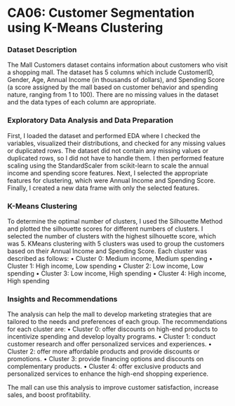 # **CA06: Customer Segmentation using K-Means Clustering**

### **Dataset Description**

The Mall Customers dataset contains information about customers who visit a shopping mall. The dataset has 5 columns which include CustomerID, Gender, Age, Annual Income (in thousands of dollars), and Spending Score (a score assigned by the mall based on customer behavior and spending nature, ranging from 1 to 100). There are no missing values in the dataset and the data types of each column are appropriate.

### **Exploratory Data Analysis and Data Preparation**

First, I loaded the dataset and performed EDA where I checked the variables, visualized their distributions, and checked for any missing values or duplicated rows. The dataset did not contain any missing values or duplicated rows, so I did not have to handle them. I then performed feature scaling using the StandardScaler from scikit-learn to scale the annual income and spending score features. Next, I selected the appropriate features for clustering, which were Annual Income and Spending Score. Finally, I created a new data frame with only the selected features.

### **K-Means Clustering**

To determine the optimal number of clusters, I used the Silhouette Method and plotted the silhouette scores for different numbers of clusters. I selected the number of clusters with the highest silhouette score, which was 5. KMeans clustering with 5 clusters was used to group the customers based on their Annual Income and Spending Score. Each cluster was described as follows:
•	Cluster 0: Medium income, Medium spending
•	Cluster 1: High income, Low spending
•	Cluster 2: Low income, Low spending
•	Cluster 3: Low income, High spending
•	Cluster 4: High income, High spending

### **Insights and Recommendations**

The analysis can help the mall to develop marketing strategies that are tailored to the needs and preferences of each group. The recommendations for each cluster are:
•	Cluster 0: offer discounts on high-end products to incentivize spending and develop loyalty programs.
•	Cluster 1: conduct customer research and offer personalized services and experiences.
•	Cluster 2: offer more affordable products and provide discounts or promotions.
•	Cluster 3: provide financing options and discounts on complementary products.
•	Cluster 4: offer exclusive products and personalized services to enhance the high-end shopping experience.

The mall can use this analysis to improve customer satisfaction, increase sales, and boost profitability.
